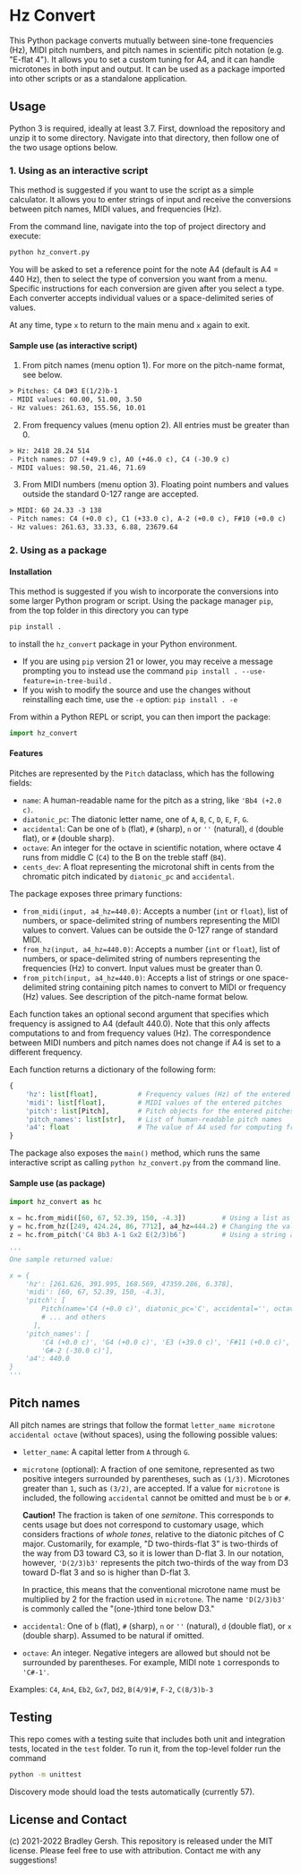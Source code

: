 # Hz Convert

This Python package converts mutually between sine-tone frequencies (Hz), MIDI
pitch numbers, and pitch names in scientific pitch notation (e.g. "E-flat 4").
It allows you to set a custom tuning for A4, and it can handle microtones in
both input and output. It can be used as a package imported into other scripts
or as a standalone application.

## Usage

Python 3 is required, ideally at least 3.7. First, download the repository and
unzip it to some directory. Navigate into that directory, then follow one of the
two usage options below.

### 1. Using as an interactive script

This method is suggested if you want to use the script as a simple calculator.
It allows you to enter strings of input and receive the conversions between
pitch names, MIDI values, and frequencies (Hz).

From the command line, navigate into the top of project directory and execute:

```bash
python hz_convert.py
```

You will be asked to set a reference point for the note A4 (default is
A4 = 440 Hz), then to select the type of conversion you want from a menu.
Specific instructions for each conversion are given after you select a type.
Each converter accepts individual values or a space-delimited series of values.

At any time, type `x` to return to the main menu and `x` again to exit.

#### Sample use (as interactive script)

1. From pitch names (menu option 1). For more on the pitch-name format, see
below.

  ```txt
  > Pitches: C4 D#3 E(1/2)b-1
  - MIDI values: 60.00, 51.00, 3.50
  - Hz values: 261.63, 155.56, 10.01
  ```

2. From frequency values (menu option 2). All entries must be greater than 0.

  ```txt
  > Hz: 2418 28.24 514
  - Pitch names: D7 (+49.9 c), A0 (+46.0 c), C4 (-30.9 c)
  - MIDI values: 98.50, 21.46, 71.69
  ```

3. From MIDI numbers (menu option 3). Floating point numbers and values outside
the standard 0-127 range are accepted.

  ```txt
  > MIDI: 60 24.33 -3 138
  - Pitch names: C4 (+0.0 c), C1 (+33.0 c), A-2 (+0.0 c), F#10 (+0.0 c)
  - Hz values: 261.63, 33.33, 6.88, 23679.64
  ```

### 2. Using as a package

#### Installation

This method is suggested if you wish to incorporate the conversions into some
larger Python program or script. Using the package manager `pip`, from the top
folder in this directory you can type

```bash
pip install .
```

to install the `hz_convert` package in your Python environment.

- If you are using `pip` version 21 or lower, you may receive a message
  prompting you to instead use the command `pip install .
  --use-feature=in-tree-build` .
- If you wish to modify the source and use the changes without reinstalling
  each time, use the `-e` option: `pip install . -e`

From within a Python REPL or script, you can then import the package:

```python
import hz_convert
```

#### Features

Pitches are represented by the `Pitch` dataclass, which has the following
fields:

- `name`: A human-readable name for the pitch as a string, like `'Bb4 (+2.0 c)`.
- `diatonic_pc`: The diatonic letter name, one of `A`, `B`, `C`, `D`, `E`, `F`,
  `G`.
- `accidental`: Can be one of `b` (flat), `#` (sharp), `n` or `''` (natural),
  `d` (double flat), or `#` (double sharp).
- `octave`: An integer for the octave in scientific notation, where octave 4
  runs from middle C (`C4`) to the B on the treble staff (`B4`).
- `cents_dev`: A float representing the microtonal shift in cents from the
  chromatic pitch indicated by `diatonic_pc` and `accidental`.

The package exposes three primary functions:

- `from_midi(input, a4_hz=440.0)`: Accepts a number (`int` or `float`), list of
  numbers, or space-delimited string of numbers representing the MIDI values to
  convert. Values can be outside the 0-127 range of standard MIDI.
- `from_hz(input, a4_hz=440.0)`: Accepts a number (`int` or `float`), list of
  numbers, or space-delimited string of numbers representing the frequencies
  (Hz) to convert. Input values must be greater than 0.
- `from_pitch(input, a4_hz=440.0)`: Accepts a list of strings or one
  space-delimited string containing pitch names to convert to MIDI or frequency
  (Hz) values. See description of the pitch-name format below.

Each function takes an optional second argument that specifies which frequency
is assigned to A4 (default 440.0). Note that this only affects computations
to and from frequency values (Hz).  The correspondence between MIDI numbers and
pitch names does not change if A4 is set to a different frequency.

Each function returns a dictionary of the following form:

```python
{
    'hz': list[float],          # Frequency values (Hz) of the entered pitches
    'midi': list[float],        # MIDI values of the entered pitches
    'pitch': list[Pitch],       # Pitch objects for the entered pitches
    'pitch_names': list[str],   # List of human-readable pitch names
    'a4': float                 # The value of A4 used for computing frequencies
}
```

The package also exposes the `main()` method, which runs the same interactive
script as calling `python hz_convert.py` from the command line.

#### Sample use (as package)

```python
import hz_convert as hc

x = hc.from_midi([60, 67, 52.39, 150, -4.3])         # Using a list as input
y = hc.from_hz([249, 424.24, 86, 7712], a4_hz=444.2) # Changing the value of A4
z = hc.from_pitch('C4 Bb3 A-1 Gx2 E(2/3)b6')         # Using a string as input

'''
One sample returned value:

x = {
    'hz': [261.626, 391.995, 168.569, 47359.286, 6.378],
    'midi': [60, 67, 52.39, 150, -4.3],
    'pitch': [
        Pitch(name='C4 (+0.0 c)', diatonic_pc='C', accidental='', octave=4, cents_dev=0.0)
        # ... and others
      ],
    'pitch_names': [
        'C4 (+0.0 c)', 'G4 (+0.0 c)', 'E3 (+39.0 c)', 'F#11 (+0.0 c)', \
        'G#-2 (-30.0 c)'],
    'a4': 440.0
}
'''
```

## Pitch names

All pitch names are strings that follow the format `letter_name microtone
accidental octave` (without spaces), using the following possible values:

- `letter_name`: A capital letter from `A` through `G`.
- `microtone` (optional): A fraction of one semitone, represented as two
positive integers surrounded by parentheses, such as `(1/3)`. Microtones
greater than `1`, such as `(3/2)`, are accepted. If a value for `microtone` is
included, the following `accidental` cannot be omitted and must be `b` or `#`.

  **Caution!** The fraction is taken of one *semitone*. This corresponds to
  cents usage but does not correspond to customary usage, which considers
  fractions of *whole tones*, relative to the diatonic pitches of C major.
  Customarily, for example, "D two-thirds-flat 3" is two-thirds of the way from
  D3 toward C3, so it is lower than D-flat 3. In our notation, however,
  `'D(2/3)b3'` represents the pitch two-thirds of the way from D3 toward
  D-flat 3 and so is higher than D-flat 3.

  In practice, this means that the conventional microtone name must be
  multiplied by 2 for the fraction used in `microtone`. The name `'D(2/3)b3'`
  is commonly called the "(one-)third tone below D3."

- `accidental`: One of `b` (flat), `#` (sharp), `n` or `''` (natural), `d`
(double flat), or `x` (double sharp). Assumed to be natural if omitted.
- `octave`: An integer. Negative integers are allowed but should not be
surrounded by parentheses. For example, MIDI note `1` corresponds to `'C#-1'`.

Examples: `C4`, `An4`, `Eb2`, `Gx7`, `Dd2`, `B(4/9)#`, `F-2`, `C(8/3)b-3`

## Testing

This repo comes with a testing suite that includes both unit and integration
tests, located in the `test` folder. To run it, from the top-level folder run
the command

```bash
python -m unittest
```

Discovery mode should load the tests automatically (currently 57).

## License and Contact

(c) 2021-2022 Bradley Gersh. This repository is released under the MIT license.
Please feel free to use with attribution. Contact me with any suggestions!
